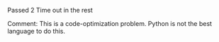 Passed 2
Time out in the rest

Comment:
This is a code-optimization problem. Python is not the best language to do this.
